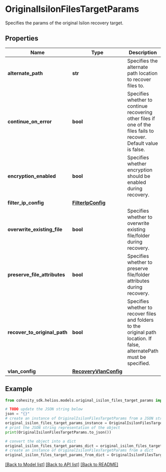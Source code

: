 # OriginalIsilonFilesTargetParams

Specifies the params of the original Isilon recovery target.

## Properties

Name | Type | Description | Notes
------------ | ------------- | ------------- | -------------
**alternate_path** | **str** | Specifies the alternate path location to recover files to. | [optional] 
**continue_on_error** | **bool** | Specifies whether to continue recovering other files if one of the files fails to recover. Default value is false. | [optional] 
**encryption_enabled** | **bool** | Specifies whether encryption should be enabled during recovery. | [optional] 
**filter_ip_config** | [**FilterIpConfig**](FilterIpConfig.md) |  | [optional] 
**overwrite_existing_file** | **bool** | Specifies whether to overwrite existing file/folder during recovery. | [optional] 
**preserve_file_attributes** | **bool** | Specifies whether to preserve file/folder attributes during recovery. | [optional] 
**recover_to_original_path** | **bool** | Specifies whether to recover files and folders to the original path location. If false, alternatePath must be specified. | 
**vlan_config** | [**RecoveryVlanConfig**](RecoveryVlanConfig.md) |  | [optional] 

## Example

```python
from cohesity_sdk.helios.models.original_isilon_files_target_params import OriginalIsilonFilesTargetParams

# TODO update the JSON string below
json = "{}"
# create an instance of OriginalIsilonFilesTargetParams from a JSON string
original_isilon_files_target_params_instance = OriginalIsilonFilesTargetParams.from_json(json)
# print the JSON string representation of the object
print(OriginalIsilonFilesTargetParams.to_json())

# convert the object into a dict
original_isilon_files_target_params_dict = original_isilon_files_target_params_instance.to_dict()
# create an instance of OriginalIsilonFilesTargetParams from a dict
original_isilon_files_target_params_from_dict = OriginalIsilonFilesTargetParams.from_dict(original_isilon_files_target_params_dict)
```
[[Back to Model list]](../README.md#documentation-for-models) [[Back to API list]](../README.md#documentation-for-api-endpoints) [[Back to README]](../README.md)


